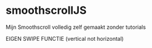 # smoothscrollJS
Mijn Smoothscroll volledig zelf gemaakt zonder tutorials

EIGEN SWIPE FUNCTIE (vertical not horizontal)

